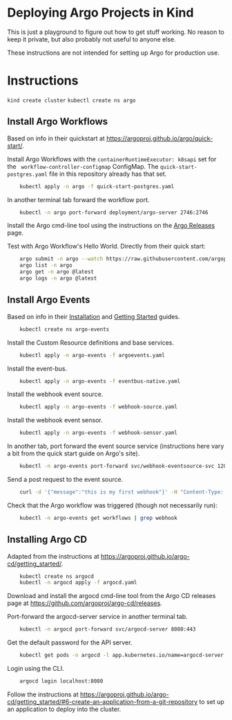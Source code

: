 # Deploying Argo Projects in Kind

This is just a playground to figure out how to get stuff working. No reason to keep it private, but also probably not useful to anyone else.

These instructions are not intended for setting up Argo for production use.

# Instructions

`kind create cluster`
`kubectl create ns argo`

## Install Argo Workflows

Based on info in their quickstart at https://argoproj.github.io/argo/quick-start/.

Install Argo Workflows with the `containerRuntimeExecutor: k8sapi` set for the ` workflow-controller-configmap` ConfigMap. The `quick-start-postgres.yaml` file in this repository already has that set.

```bash
    kubectl apply -n argo -f quick-start-postgres.yaml
```

In another terminal tab forward the workflow port.

```bash
    kubectl -n argo port-forward deployment/argo-server 2746:2746
```

Install the Argo cmd-line tool using the instructions on the [Argo Releases](https://github.com/argoproj/argo/releases) page.

Test with Argo Workflow's Hello World. Directly from their quick start:

```bash
    argo submit -n argo --watch https://raw.githubusercontent.com/argoproj/argo/master/examples/hello-world.yaml
    argo list -n argo
    argo get -n argo @latest
    argo logs -n argo @latest
```

## Install Argo Events

Based on info in their [Installation](https://argoproj.github.io/argo-events/installation/) and [Getting Started](https://argoproj.github.io/argo-events/quick_start/) guides.

```bash
    kubectl create ns argo-events
```

Install the Custom Resource definitions and base services.

```bash
    kubectl apply -n argo-events -f argoevents.yaml
```

Install the event-bus.

```bash
    kubectl apply -n argo-events -f eventbus-native.yaml
```

Install the webhook event source.

```bash
    kubectl apply -n argo-events -f webhook-source.yaml
```

Install the webhook event sensor.

```bash
    kubectl apply -n argo-events -f webhook-sensor.yaml
```

In another tab, port forward the event source service (instructions here vary a bit from the quick start guide on Argo's site).

```bash
    kubectl -n argo-events port-forward svc/webhook-eventsource-svc 12000:12000
```

Send a post request to the event source.

```bash
    curl -d '{"message":"this is my first webhook"}' -H "Content-Type: application/json" -X POST http://localhost:12000/example
```

Check that the Argo workflow was triggered (though not necessarily run):

```bash
    kubectl -n argo-events get workflows | grep webhook
```

## Installing Argo CD

Adapted from the instructions at https://argoproj.github.io/argo-cd/getting_started/.

```bash
    kubectl create ns argocd
    kubectl -n argocd apply -f argocd.yaml
```

Download and install the argocd cmd-line tool from the Argo CD releases page at https://github.com/argoproj/argo-cd/releases.

Port-forward the argocd-server service in another terminal tab.

```bash
    kubectl -n argocd port-forward svc/argocd-server 8080:443
```

Get the default password for the API server.

```bash
    kubectl get pods -n argocd -l app.kubernetes.io/name=argocd-server -o name | cut -d'/' -f 2
```

Login using the CLI.

```bash
    argocd login localhost:8080
```

Follow the instructions at https://argoproj.github.io/argo-cd/getting_started/#6-create-an-application-from-a-git-repository to set up an application to deploy into the cluster.

